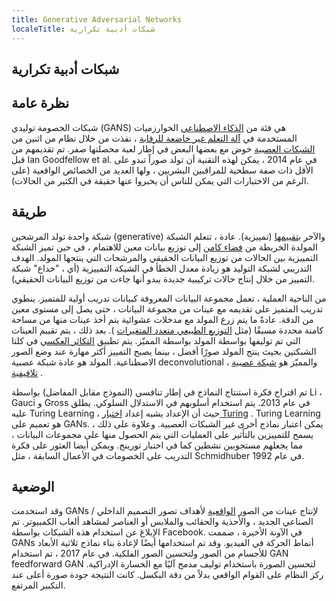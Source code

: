 ```yaml
---
title: Generative Adversarial Networks
localeTitle: شبكات أدبية تكرارية
---
```

## شبكات أدبية تكرارية

## نظرة عامة

شبكات الخصومة توليدي (GANS) هي فئة من [الذكاء الاصطناعي](https://en.wikipedia.org/wiki/Artificial_intelligence) الخوارزميات المستخدمة في [آلة التعلم غير خاضعة للرقابة](https://en.wikipedia.org/wiki/Unsupervised_machine_learning) ، نفذت من خلال نظام من اثنين من [الشبكات العصبية](https://en.wikipedia.org/wiki/Neural_network) خوض مع بعضها البعض في إطار لعبة محصلتها صفر. تم تقديمهم من قبل Ian Goodfellow et al. في عام 2014 ، يمكن لهذه التقنية أن تولد صوراً تبدو على الأقل ذات صفة سطحية للمراقبين البشريين ، ولها العديد من الخصائص الواقعية (على الرغم من الاختبارات التي يمكن للناس أن يخبروا عنها حقيقة في الكثير من الحالات).

## طريقة

شبكة واحدة تولد المرشحين (generative) والآخر [بتقييمها](https://en.wikipedia.org/wiki/Turing_test) (تمييزية). عادة ، تتعلم الشبكة المولدة الخريطة من [فضاء كامن](https://en.wikipedia.org/wiki/Latent_variable) إلى توزيع بيانات معين للاهتمام ، في حين تميز الشبكة التمييزية بين الحالات من توزيع البيانات الحقيقي والمرشحات التي ينتجها المولد. الهدف التدريبي لشبكة التوليد هو زيادة معدل الخطأ في الشبكة التمييزية (أي ، "خداع" شبكة التمييز من خلال إنتاج حالات تركيبية جديدة يبدو أنها جاءت من توزيع البيانات الحقيقي).

من الناحية العملية ، تعمل مجموعة البيانات المعروفة كبيانات تدريب أولية للمتميز. ينطوي تدريب المتميز على تقديمه مع عينات من مجموعة البيانات ، حتى يصل إلى مستوى معين من الدقة. عادةً ما يتم زرع المولد مع مدخلات عشوائية يتم أخذ عينات منها من مساحة كامنة محددة مسبقًا (مثل [التوزيع الطبيعي متعدد المتغيرات](https://en.wikipedia.org/wiki/Multivariate_normal_distribution) ). بعد ذلك ، يتم تقييم العينات التي تم توليفها بواسطة المولد بواسطة المميّز. يتم تطبيق [التكاثر العكسي](https://en.wikipedia.org/wiki/Backpropagation) في كلتا الشبكتين بحيث ينتج المولد صورًا أفضل ، بينما يصبح التمييز أكثر مهارة عند وضع الصور الاصطناعية. المولد هو عادة شبكة عصبية deconvolutional ، والمميّز هو [شبكة عصبية تلافيفية](https://en.wikipedia.org/wiki/Convolutional_neural_network) .

تم اقتراح فكرة استنتاج النماذج في إطار تنافسي (النموذج مقابل المفاضل) بواسطة Li ، Gauci و Gross في عام 2013. يتم استخدام أسلوبهم في الاستدلال السلوكي. يطلق عليه Turing Learning ، حيث أن الإعداد يشبه إعداد [اختبار Turing](https://en.wikipedia.org/wiki/Turing_test) . Turing Learning هو تعميم على GANs. يمكن اعتبار نماذج أخرى غير الشبكات العصبية. وعلاوة على ذلك ، يسمح للتمييزين بالتأثير على العمليات التي يتم الحصول منها على مجموعات البيانات ، مما يجعلهم مستجوبين نشطين كما في اختبار تورينج. ويمكن أيضا العثور على فكرة التدريب على الخصومات في الأعمال السابقة ، مثل Schmidhuber في عام 1992.

## الوضعية

وقد استخدمت GANs لإنتاج عينات من الصور [الواقعية](https://en.wikipedia.org/wiki/Photorealistic) لأهداف تصور التصميم الداخلي / الصناعي الجديد ، والأحذية والحقائب والملابس أو العناصر لمشاهد ألعاب الكمبيوتر. تم الإبلاغ عن استخدام هذه الشبكات بواسطة Facebook. في الآونة الأخيرة ، صممت GANs أنماط الحركة في الفيديو. وقد تم استخدامها أيضًا لإعادة بناء نماذج ثلاثية الأبعاد للأجسام من الصور ولتحسين الصور الفلكية. في عام 2017 ، تم استخدام GAN feedforward GAN لتحسين الصورة باستخدام توليف مدمج آليًا مع الخسارة الإدراكية. ركز النظام على القوام الواقعي بدلاً من دقة البكسل. كانت النتيجة جودة صورة أعلى عند التكبير المرتفع.